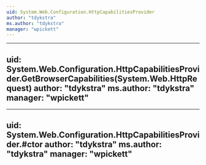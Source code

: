 ```yaml
---
uid: System.Web.Configuration.HttpCapabilitiesProvider
author: "tdykstra"
ms.author: "tdykstra"
manager: "wpickett"
---
```


---
uid: System.Web.Configuration.HttpCapabilitiesProvider.GetBrowserCapabilities(System.Web.HttpRequest)
author: "tdykstra"
ms.author: "tdykstra"
manager: "wpickett"
---

---
uid: System.Web.Configuration.HttpCapabilitiesProvider.#ctor
author: "tdykstra"
ms.author: "tdykstra"
manager: "wpickett"
---
